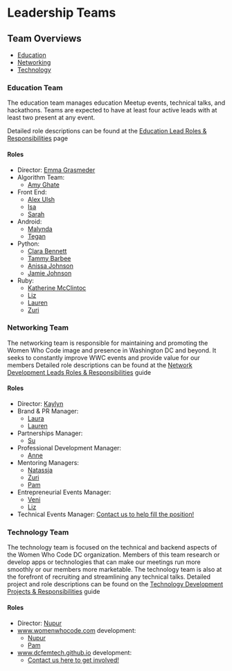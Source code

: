 # Leadership Teams
## Team Overviews
- [Education](https://github.com/womenwhocodedc/organization/blob/leadership-drive/leadership-resources/leadership_overview.md#education-team)
- [Networking](https://github.com/womenwhocodedc/organization/blob/leadership-drive/leadership-resources/leadership_overview.md#networking-team)
- [Technology](https://github.com/womenwhocodedc/organization/blob/leadership-drive/leadership-resources/leadership_overview.md#technology-team)

### Education Team
The education team manages education Meetup events, technical talks, and hackathons. Teams are expected to have at least four active leads with at least two present at any event.

Detailed role descriptions can be found at the [Education Lead Roles & Responsibilities]() page

#### Roles
- Director: [Emma Grasmeder]()
- Algorithm Team:
  - [Amy Ghate]()
- Front End:
  - [Alex Ulsh]()
  - [Isa]()
  - [Sarah]()
- Android:
  - [Malynda]()
  - [Tegan]()
- Python:
  - [Clara Bennett]()
  - [Tammy Barbee]()
  - [Anissa Johnson]()
  - [Jamie Johnson]()
- Ruby:
  - [Katherine McClintoc]()
  - [Liz]()
  - [Lauren]()
  - [Zuri]()

### Networking Team
The networking team is responsible for maintaining and promoting the Women Who Code image and presence in Washington DC and beyond. It seeks to constantly improve WWC events and provide value for our members
Detailed role descriptions can be found at the [Network Development Leads Roles & Responsibilities]() guide
#### Roles
- Director: [Kaylyn]()
- Brand & PR Manager:
  - [Laura]()
  - [Lauren]()
- Partnerships Manager:
  - [Su]()
- Professional Development Manager:
  - [Anne]()
- Mentoring Managers: 
  - [Natassja]()
  - [Zuri]()
  - [Pam]()
- Entrepreneurial Events Manager:
  - [Veni]()
  - [Liz]()
- Technical Events Manager: [Contact us to help fill the position!]()

### Technology Team
The technology team is focused on the technical and backend aspects of the Women Who Code DC organization. Members of this team research or develop apps or technologies that can make our meetings run more smoothly or our members more marketable. The technology team is also at the forefront of recruiting and streamlining any technical talks.
Detailed project and role descriptions can be found on the [Technology Development Projects & Responsibilities]() guide
#### Roles
- Director: [Nupur]()
- www.womenwhocode.com development: 
  - [Nupur]()
  - [Pam]()
- www.dcfemtech.github.io development:
  - [Contact us here to get involved!]()
